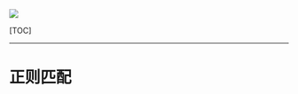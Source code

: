 <img src="http://upload-images.jianshu.io/upload_images/15675864-952291e89189c8a8.jpg">

[TOC]

***

# 正则匹配



